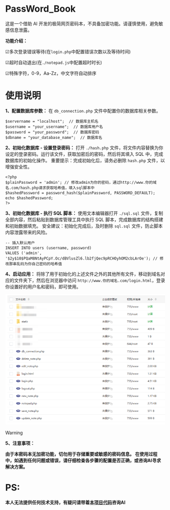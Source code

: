 # PassWord_Book
这是一个借助 AI 开发的极简网页密码本，不具备加密功能。请谨慎使用，避免敏感信息泄露。

**功能介绍：**

☑多次登录错误等待(在`login.php`中配置错误次数以及等待时间)

☑超时自动退出(在`./notepad.js`中配置超时时长)

☑特殊字符，0-9，Aa-Zz，中文字符自动排序

# 使用说明

**1、配置数据库参数：** 
在 `db_connection.php` 文件中配置你的数据库相关参数。
```
$servername = "localhost";  // 数据库主机名
$username = "your_username";  // 数据库用户名
$password = "your_password";  // 数据库密码
$dbname = "your_database_name";  // 数据库名
```
**2、初始化数据库 - 设置登录密码：**
打开 `./hash.php` 文件，将文件内容替换为你设定的登录密码。运行该文件，获取加密后的密码，然后将其填入 SQL 中，完成数据库的初始化操作。
重要提示：完成初始化后，请务必删除 `hash.php` 文件，以增强安全性。

```
<?php
$plainPassword = 'admin'; // 修改admin为你的密码，通过http://www.你的域名.com/hash.php请求获取哈希值，填入sql脚本中
$hashedPassword = password_hash($plainPassword, PASSWORD_DEFAULT);
echo $hashedPassword;
?>
```

**3、初始化数据库 - 执行 SQL 脚本：**
使用文本编辑器打开 `./sql.sql` 文件，复制全部内容，然后粘贴到数据库管理工具中执行 SQL 脚本，完成数据库的结构搭建和初始数据填充。
安全建议：初始化完成后，及时删除 `sql.sql` 文件，防止脚本内容泄露带来的风险。
```
-- 插入默认用户
INSERT INTO users (username, password)
VALUES ('admin', '$2y$10$PQaM8NtAyPCpY.Oc/dBVlusZl6.lb2fjQec9pRCHOyhOM2cbLArOe'); // 修改那串乱码为你自己密码的哈希值
```
**4、启动应用：**
将除了用于初始化的上述文件之外的其他所有文件，移动到域名对应的文件夹下，然后在浏览器中访问 `http://www.你的域名.com/login.html`，登录你设置好的用户名和密码，即可使用。

![1.png](https://github.com/QsSama-W/PassWord_Book/blob/main/1.png)

> [!WARNING]
>**5、注意事项：**
> 
> **由于本密码本无加密功能，切勿用于存储重要或敏感的密码信息。
> 在使用过程中，如遇到任何问题或错误，请仔细检查各步骤的配置是否正确，或咨询AI寻求解决方案。**

# PS:

**本人无法提供任何技术支持，有疑问请带着[本项目代码](https://github.com/QsSama-W/PassWord_Book)咨询AI**
